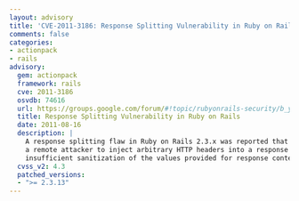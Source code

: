 ```yaml
---
layout: advisory
title: 'CVE-2011-3186: Response Splitting Vulnerability in Ruby on Rails'
comments: false
categories:
- actionpack
- rails
advisory:
  gem: actionpack
  framework: rails
  cve: 2011-3186
  osvdb: 74616
  url: https://groups.google.com/forum/#!topic/rubyonrails-security/b_yTveAph2g
  title: Response Splitting Vulnerability in Ruby on Rails
  date: 2011-08-16
  description: |
    A response splitting flaw in Ruby on Rails 2.3.x was reported that could allow
    a remote attacker to inject arbitrary HTTP headers into a response due to
    insufficient sanitization of the values provided for response content types.
  cvss_v2: 4.3
  patched_versions:
  - ">= 2.3.13"
---
```

